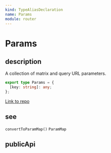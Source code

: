 ```yaml
---
kind: TypeAliasDeclaration
name: Params
module: router
---
```


# Params

## description

A collection of matrix and query URL parameters.

```ts
export type Params = {
  [key: string]: any;
};
```

[Link to repo](https://github.com/timdeschryver/angular/blob/master/packages/router/src/shared.ts#L27-L29)

## see

`convertToParamMap()`
`ParamMap`

## publicApi
